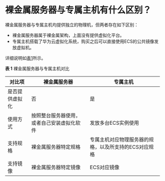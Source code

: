 # 裸金属服务器与专属主机有什么区别？<a name="bms_faq_deh"></a>

裸金属服务器与专属主机均提供独立的物理机，但两者存在如下区别：

-   裸金属服务器属于裸金属架构，上面没有提供虚拟化平台。
-   专属主机搭载了华为云虚拟化系统，购买之后可以直接使用ECS的公共镜像发放虚拟机。

详细说明如[表1](#table8831105184616)所示。

**表 1**  裸金属服务器与专属主机对比

|对比项|裸金属服务器|专属主机|
|--|--|--|
|是否提供虚拟化|否|是|
|使用方式|按照整台服务器使用，或者自己安装虚拟化软件|发放多台ECS实例使用|
|支持规格|裸金属服务器特定规格|专属主机对应物理服务器的规格，以及所支持的ECS对应规格|
|支持镜像|裸金属服务器特定镜像|ECS对应镜像|


